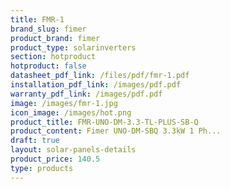 ```yaml
---
title: FMR-1
brand_slug: fimer
product_brand: fimer
product_type: solarinverters
section: hotproduct
hotproduct: false
datasheet_pdf_link: /files/pdf/fmr-1.pdf
installation_pdf_link: /images/pdf.pdf
warranty_pdf_link: /images/pdf.pdf
image: /images/fmr-1.jpg
icon_image: /images/hot.png
product_title: FMR-UNO-DM-3.3-TL-PLUS-SB-Q
product_content: Fimer UNO-DM-SBQ 3.3kW 1 Ph...
draft: true
layout: solar-panels-details
product_price: 140.5
type: products
---
```

